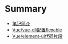 # Summary

* [笔记简介](README.md)
* [Vue/vue-cli配置flexable](Vue/vue-cli配置flexable.md)
* [Vue/element-ui代码片段](Vue/element-ui代码片段.md)

